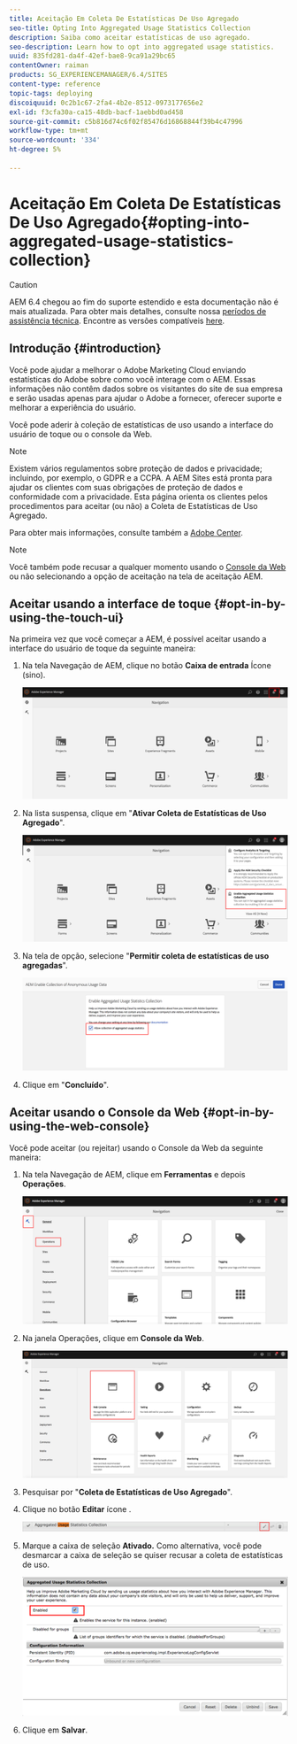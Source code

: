 ```yaml
---
title: Aceitação Em Coleta De Estatísticas De Uso Agregado
seo-title: Opting Into Aggregated Usage Statistics Collection
description: Saiba como aceitar estatísticas de uso agregado.
seo-description: Learn how to opt into aggregated usage statistics.
uuid: 835fd281-da4f-42ef-bae8-9ca91a29bc65
contentOwner: raiman
products: SG_EXPERIENCEMANAGER/6.4/SITES
content-type: reference
topic-tags: deploying
discoiquuid: 0c2b1c67-2fa4-4b2e-8512-0973177656e2
exl-id: f3cfa30a-ca15-48db-bacf-1aebbd0ad458
source-git-commit: c5b816d74c6f02f85476d16868844f39b4c47996
workflow-type: tm+mt
source-wordcount: '334'
ht-degree: 5%

---
```


# Aceitação Em Coleta De Estatísticas De Uso Agregado{#opting-into-aggregated-usage-statistics-collection}

>[!CAUTION]
>
>AEM 6.4 chegou ao fim do suporte estendido e esta documentação não é mais atualizada. Para obter mais detalhes, consulte nossa [períodos de assistência técnica](https://helpx.adobe.com/br/support/programs/eol-matrix.html). Encontre as versões compatíveis [here](https://experienceleague.adobe.com/docs/).

## Introdução {#introduction}

Você pode ajudar a melhorar o Adobe Marketing Cloud enviando estatísticas do Adobe sobre como você interage com o AEM. Essas informações não contêm dados sobre os visitantes do site de sua empresa e serão usadas apenas para ajudar o Adobe a fornecer, oferecer suporte e melhorar a experiência do usuário.

Você pode aderir à coleção de estatísticas de uso usando a interface do usuário de toque ou o console da Web.

>[!NOTE]
>
>Existem vários regulamentos sobre proteção de dados e privacidade; incluindo, por exemplo, o GDPR e a CCPA. A AEM Sites está pronta para ajudar os clientes com suas obrigações de proteção de dados e conformidade com a privacidade. Esta página orienta os clientes pelos procedimentos para aceitar (ou não) a Coleta de Estatísticas de Uso Agregado.
>
>Para obter mais informações, consulte também a [Adobe Center](https://www.adobe.com/br/privacy.html).

>[!NOTE]
>
>Você também pode recusar a qualquer momento usando o [Console da Web](/help/sites-deploying/opt-in-aggregated-usage-statistics.md#opt-in-by-using-the-web-console) ou não selecionando a opção de aceitação na tela de aceitação AEM.

## Aceitar usando a interface de toque {#opt-in-by-using-the-touch-ui}

Na primeira vez que você começar a AEM, é possível aceitar usando a interface do usuário de toque da seguinte maneira:

1. Na tela Navegação de AEM, clique no botão **Caixa de entrada** Ícone (sino).

   ![usage_statistics_navigationscreen](assets/usage_statisticsnavigationscreen.png)

1. Na lista suspensa, clique em &quot;**Ativar Coleta de Estatísticas de Uso Agregado**&quot;.

   ![usage_statistics_navigationscreen2](assets/usage_statisticsnavigationscreen2.png)

1. Na tela de opção, selecione &quot;**Permitir coleta de estatísticas de uso agregadas**&quot;.

   ![usage_statistics-opt-creen](assets/usage_statisticsopt-inscreen.png)

1. Clique em &quot;**Concluído**&quot;.

## Aceitar usando o Console da Web {#opt-in-by-using-the-web-console}

Você pode aceitar (ou rejeitar) usando o Console da Web da seguinte maneira:

1. Na tela Navegação de AEM, clique em **Ferramentas** e depois **Operações**.

   ![usage_statistics_opsdashboard](assets/usage_statisticsopsdashboard.png)

1. Na janela Operações, clique em **Console da Web**.

   ![usage_statistics_webconsole](assets/usage_statisticswebconsole.png)

1. Pesquisar por &quot;**Coleta de Estatísticas de Uso Agregado**&quot;.
1. Clique no botão **Editar** ícone .

   ![usage_statistics_collectionedit](assets/usage_statisticscollectionedit.png)

1. Marque a caixa de seleção **Ativado.** Como alternativa, você pode desmarcar a caixa de seleção se quiser recusar a coleta de estatísticas de uso.

   ![usage_statisticsselect](assets/usage_statisticsselect.png)

1. Clique em **Salvar**.
